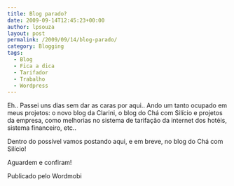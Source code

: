 ```yaml
---
title: Blog parado?
date: 2009-09-14T12:45:23+00:00
author: lpsouza
layout: post
permalink: /2009/09/14/blog-parado/
category: Blogging
tags:
  - Blog
  - Fica a dica
  - Tarifador
  - Trabalho
  - Wordpress
---
```

Eh.. Passei uns dias sem dar as caras por aqui.. Ando um tanto ocupado em meus projetos: o novo blog da Clarini, o blog do Chá com Silício e projetos da empresa, como melhorias no sistema de tarifação da internet dos hotéis, sistema financeiro, etc..

Dentro do possível vamos postando aqui, e em breve, no blog do Chá com Silício!

Aguardem e confiram!

Publicado pelo Wordmobi
